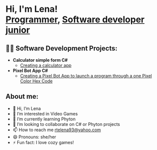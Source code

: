 <h1>Hi, I'm Lena! <br/><a href="https://github.com/Lena993/ElenaRatoi">Programmer</a>, <a href="https://www.linkedin.com/in/elena-ratoi-a73359230">Software developer junior</a>
<h2>👨‍💻 Software Development Projects:</h2>

- <b>Calculator simple form C#</b>
  - [Creating a calculator app](https://github.com/Lena993/Calculator)
- <b>Pixel Bot App C# </b>
  - [Creating a Pixel Bot App to launch a program through a one Pixel Color Hex Code](https://github.com/Lena993/Pixel-Bot)



<h2></h2>

<h2> About me:</h2>

- 👋 Hi, I’m Lena
- 👀 I’m interested in Video Games
- 🌱 I’m currently learning Phyton
- 💞️ I’m looking to collaborate on C# or Phyton projects
- 📫 How to reach me rtelena93@yahoo.com
- 😄 Pronouns: she/her
- ⚡ Fun fact: I love cozy games!

<!---
Lena993/Lena993 is a ✨ special ✨ repository because its `README.md` (this file) appears on your GitHub profile.
You can click the Preview link to take a look at your changes.
--->
